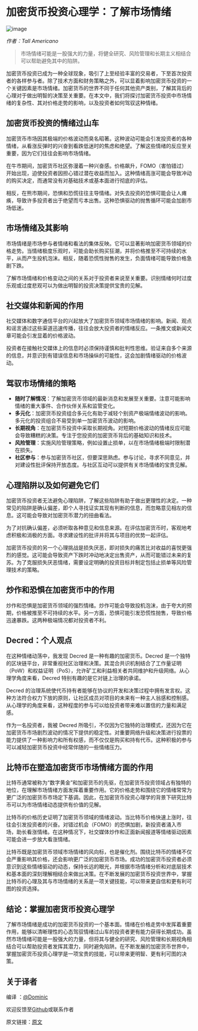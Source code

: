 # 加密货币投资心理学：了解市场情绪

![image](https://github.com/DominicTing/articles/blob/master/img/PubPete_excited_person_floating_in_the_sky_holding_on_to_green__21fcbff3-3a04-4ddb-b54e-cacb2adf1dcc.png)

_作者：Tall Americano_

> 市场情绪可能是一股强大的力量，将健全研究、风险管理和长期主义相结合可以帮助避免其中的陷阱。

加密货币投资已成为一种全球现象，吸引了上至经验丰富的交易者，下至首次投资者的各样参与者。除了技术方面和财务策略之外，可以显着影响加密货币投资的一个关键因素是市场情绪。加密货币的世界不同于任何其他资产类别，了解其背后的心理对于做出明智的决策至关重要。在本文中，我们将探讨加密货币投资中市场情绪的复杂性、其对价格走势的影响，以及投资者如何驾驭这种情绪。


## 加密货币投资的情绪过山车

加密货币市场因其极端的价格波动而臭名昭著。这种波动可能会引发投资者的各种情绪，从看涨反弹时的兴奋到看跌低迷时的焦虑和绝望。了解这些情绪的反应至关重要，因为它们往往会影响市场情绪。

在牛市期间，加密货币社区弥漫着一种兴奋感。价格飙升，FOMO（害怕错过）开始出现，迫使投资者因担心错过潜在收益而加入。这种情绪高涨可能会导致冲动的购买决定，而通常没有对基础技术或基本面进行彻底的评估。

相反，在熊市期间，恐惧和恐慌往往主导情绪。对失去投资的恐惧可能会让人瘫痪，导致许多投资者出于绝望而亏本出售。这种恐惧驱动的抛售循环可能会加剧市场低迷。


## 市场情绪及其影响

市场情绪是市场参与者情绪和看法的集体反映。它可以显著影响加密货币领域的价格走势。当情绪极度乐观时，可能会助长购买狂潮，并将价格推至不可持续的水平，从而产生投机泡沫。相反，随着恐慌性抛售的发生，负面情绪可能导致价格急剧下跌。

了解市场情绪和价格变动之间的关系对于投资者来说至关重要。识别情绪何时过度乐观或过度悲观可以为做出明智的投资决策提供宝贵的见解。


## 社交媒体和新闻的作用

社交媒体和数字通信平台的兴起放大了加密货币领域市场情绪的影响。新闻、观点和谣言通过这些渠道迅速传播，往往会放大投资者的情绪反应。一条推文或新闻文章可能会引发显着的价格波动。

投资者在接触社交媒体上的信息时必须保持谨慎和批判性思维。验证来自多个来源的信息，并意识到有错误信息和市场操纵的可能性，这会加剧情绪驱动的价格波动。


## 驾驭市场情绪的策略

* **随时了解情况**：了解加密货币领域的最新消息和发展至关重要。注意可能影响情绪的重大事件、合作伙伴关系和监管变化。
* **多元化**：加密货币投资组合多元化有助于减轻个别资产极端情绪波动的影响。多元化的投资组合不易受到单一加密货币波动的影响。
* **长期视角**：在加密货币投资中采取长期视角。对短期价格波动的情绪反应可能会导致糟糕的决策。专注于您投资的加密货币背后的基础知识和技术。
* **风险管理**：实施风险管理策略，例如设置止损单，以在市场情绪极端时限制潜在损失。
* **社区参与**：参与加密货币社区，但要深思熟虑。参与讨论，寻求不同意见，并对建设性批评保持开放态度。与社区互动可以提供有关市场情绪的宝贵见解。


## 心理陷阱以及如何避免它们

加密货币投资者无法避免心理陷阱，了解这些陷阱有助于做出更理性的决定。一种常见的陷阱是确认偏差，即个人寻找证实其现有判断的信息，而忽略意见相左的信息。这可能会导致对加密货币潜力的扭曲看法。

为了对抗确认偏差，必须听取各种意见和信息来源。在评估加密货币时，客观地考虑积极和消极的方面。寻求建设性的批评并将其与项目的优势一起评估。

加密货币投资的另一个心理挑战是损失厌恶，即对损失的痛苦比对收益的喜悦更强烈的感觉。这可能会导致资产下跌时冲动地决定出售资产，从而可能错过未来的复苏。为了克服损失厌恶情绪，需要设定明确的投资目标并制定包括止损单等风险管理技术的策略。


## 炒作和恐惧在加密货币中的作用

炒作和恐惧是加密货币领域的强烈情绪。炒作可能会导致投机泡沫，由于夸大的预期，价格被推至不可持续的水平。另一方面，恐惧可能引发恐慌性抛售，导致价格迅速暴跌。这两种极端情况都对投资者不利。


## Decred：个人观点

在这种情绪动荡中，我发现 Decred 是一种有趣的加密货币。Decred 是一个独特的区块链平台，非常重视社区治理和决策。其混合共识机制结合了工作量证明（PoW）和权益证明（PoS），允许矿工和利益相关者共同维护和升级网络。从心理学角度来看，Decred 特别有趣的是它对链上治理的承诺。

Decred 的治理系统使代币持有者能够在协议的开发和决策过程中拥有发言权。这种方法符合权力下放的原则，让社区成员对项目的未来有一种主人翁感和控制感。从心理学的角度来看，这种程度的参与可以给投资者带来难以置信的力量和满足感。

作为一名投资者，我被 Decred 所吸引，不仅因为它独特的治理模式，还因为它在加密货币市场剧烈波动的情况下提供的稳定性。对重要网络升级和决策进行投票的能力提供了一种影响力和所有权感，而不仅仅是购买和持有代币。这种积极的参与可以减轻加密货币投资中经常伴随的一些情绪压力。


## 比特币在塑造加密货币市场情绪方面的作用

比特币通常被称为“数字黄金”和加密货币的先驱，在加密货币投资领域占有独特的地位，在理解市场情绪方面发挥着重要作用。它的价格走势和围绕它的情绪常常为更广泛的加密货币市场定下基调。因此，在加密货币投资心理学的背景下研究比特币可以为市场情绪动态提供有价值的见解。

比特币的价格历史证明了加密货币领域的情绪波动。当比特币价格快速上涨时，往往会引发投资者的兴奋。对错过机会（FOMO）的恐惧加剧，新投资者涌入市场，助长看涨情绪。在这种情况下，社交媒体炒作和正面新闻报道等情绪驱动因素可能会进一步放大看涨情绪。

比特币既是加密货币领域市场情绪的风向标，也是催化剂。围绕比特币的情绪不仅会严重影响其价格，还会影响更广泛的加密货币市场。成功的加密货币投资者必须意识到这些情绪驱动的动态，保持长远的眼光，并根据市场情绪分析和对底层技术和基本面的深刻理解相结合来做出决策。在不断发展的加密货币投资世界中，掌握比特币的心理及其与市场情绪的关系是一项关键技能，可以带来更自信和更有利可图的投资选择。


## 结论：掌握加密货币投资心理学

了解市场情绪是成功的加密货币投资的一个基本面。情绪在价格走势中发挥着重要作用，能够以清晰理性的心态驾驭情绪过山车的投资者更有能力获得长期成功。虽然市场情绪可能是一股强大的力量，但将其与健全的研究、风险管理和长期视角相结合可以帮助投资者发挥其潜力，同时避免陷阱。在不断发展的加密货币世界中，掌握加密货币投资心理学是一项宝贵的技能，可以带来更明智、更有利可图的决策。


## 关于译者

编译 ：[@Dominic](https://twitter.com/wanbihou)

欢迎反馈至[Github](https://github.com/DominicTing)或联系作者

原文链接：[原文]([https://www.cypherpunktimes.com/the-psychology-of-crypto-investing-understanding-market-sentiment/)

 




